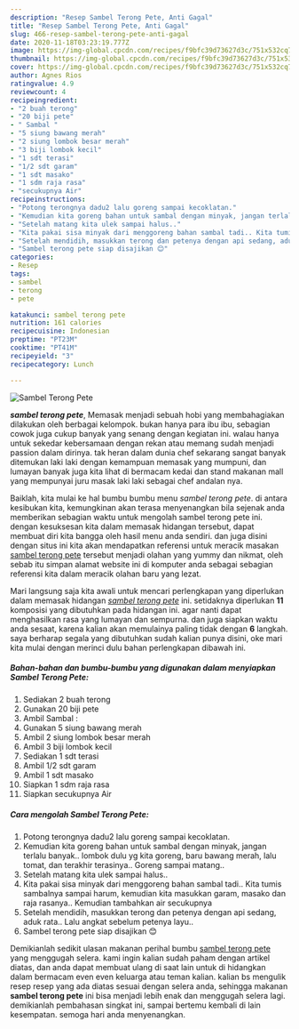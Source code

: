 ```yaml
---
description: "Resep Sambel Terong Pete, Anti Gagal"
title: "Resep Sambel Terong Pete, Anti Gagal"
slug: 466-resep-sambel-terong-pete-anti-gagal
date: 2020-11-18T03:23:19.777Z
image: https://img-global.cpcdn.com/recipes/f9bfc39d73627d3c/751x532cq70/sambel-terong-pete-foto-resep-utama.jpg
thumbnail: https://img-global.cpcdn.com/recipes/f9bfc39d73627d3c/751x532cq70/sambel-terong-pete-foto-resep-utama.jpg
cover: https://img-global.cpcdn.com/recipes/f9bfc39d73627d3c/751x532cq70/sambel-terong-pete-foto-resep-utama.jpg
author: Agnes Rios
ratingvalue: 4.9
reviewcount: 4
recipeingredient:
- "2 buah terong"
- "20 biji pete"
- " Sambal "
- "5 siung bawang merah"
- "2 siung lombok besar merah"
- "3 biji lombok kecil"
- "1 sdt terasi"
- "1/2 sdt garam"
- "1 sdt masako"
- "1 sdm raja rasa"
- "secukupnya Air"
recipeinstructions:
- "Potong terongnya dadu2 lalu goreng sampai kecoklatan."
- "Kemudian kita goreng bahan untuk sambal dengan minyak, jangan terlalu banyak.. lombok dulu yg kita goreng, baru bawang merah, lalu tomat, dan terakhir terasinya.. Goreng sampai matang.."
- "Setelah matang kita ulek sampai halus.."
- "Kita pakai sisa minyak dari menggoreng bahan sambal tadi.. Kita tumis sambalnya sampai harum, kemudian kita masukkan garam, masako dan raja rasanya.. Kemudian tambahkan air secukupnya"
- "Setelah mendidih, masukkan terong dan petenya dengan api sedang, aduk rata.. Lalu angkat sebelum petenya layu.."
- "Sambel terong pete siap disajikan 😊"
categories:
- Resep
tags:
- sambel
- terong
- pete

katakunci: sambel terong pete 
nutrition: 161 calories
recipecuisine: Indonesian
preptime: "PT23M"
cooktime: "PT41M"
recipeyield: "3"
recipecategory: Lunch

---
```



![Sambel Terong Pete](https://img-global.cpcdn.com/recipes/f9bfc39d73627d3c/751x532cq70/sambel-terong-pete-foto-resep-utama.jpg)

<b><i>sambel terong pete</i></b>, Memasak menjadi sebuah hobi yang membahagiakan dilakukan oleh berbagai kelompok. bukan hanya para ibu ibu, sebagian cowok juga cukup banyak yang senang dengan kegiatan ini. walau hanya untuk sekedar kebersamaan dengan rekan atau memang sudah menjadi passion dalam dirinya. tak heran dalam dunia chef sekarang sangat banyak ditemukan laki laki dengan kemampuan memasak yang mumpuni, dan lumayan banyak juga kita lihat di bermacam kedai dan stand makanan mall yang mempunyai juru masak laki laki sebagai chef andalan nya.



Baiklah, kita mulai ke hal bumbu bumbu menu <i>sambel terong pete</i>. di antara kesibukan kita, kemungkinan akan terasa menyenangkan bila sejenak anda memberikan sebagian waktu untuk mengolah sambel terong pete ini. dengan kesuksesan kita dalam memasak hidangan tersebut, dapat membuat diri kita bangga oleh hasil menu anda sendiri. dan juga disini dengan situs ini kita akan mendapatkan referensi untuk meracik masakan <u>sambel terong pete</u> tersebut menjadi olahan yang yummy dan nikmat, oleh sebab itu simpan alamat website ini di komputer anda sebagai sebagian referensi kita dalam meracik olahan baru yang lezat.


Mari langsung saja kita awali untuk mencari perlengkapan yang diperlukan dalam memasak hidangan <u><i>sambel terong pete</i></u> ini. setidaknya diperlukan <b>11</b> komposisi yang dibutuhkan pada hidangan ini. agar nanti dapat menghasilkan rasa yang lumayan dan sempurna. dan juga siapkan waktu anda sesaat, karena kalian akan memulainya paling tidak dengan <b>6</b> langkah. saya berharap segala yang dibutuhkan sudah kalian punya disini, oke mari kita mulai dengan merinci dulu bahan perlengkapan dibawah ini.

<!--inarticleads1-->

##### Bahan-bahan dan bumbu-bumbu yang digunakan dalam menyiapkan Sambel Terong Pete:

1. Sediakan 2 buah terong
1. Gunakan 20 biji pete
1. Ambil  Sambal :
1. Gunakan 5 siung bawang merah
1. Ambil 2 siung lombok besar merah
1. Ambil 3 biji lombok kecil
1. Sediakan 1 sdt terasi
1. Ambil 1/2 sdt garam
1. Ambil 1 sdt masako
1. Siapkan 1 sdm raja rasa
1. Siapkan secukupnya Air




<!--inarticleads2-->

##### Cara mengolah Sambel Terong Pete:

1. Potong terongnya dadu2 lalu goreng sampai kecoklatan.
1. Kemudian kita goreng bahan untuk sambal dengan minyak, jangan terlalu banyak.. lombok dulu yg kita goreng, baru bawang merah, lalu tomat, dan terakhir terasinya.. Goreng sampai matang..
1. Setelah matang kita ulek sampai halus..
1. Kita pakai sisa minyak dari menggoreng bahan sambal tadi.. Kita tumis sambalnya sampai harum, kemudian kita masukkan garam, masako dan raja rasanya.. Kemudian tambahkan air secukupnya
1. Setelah mendidih, masukkan terong dan petenya dengan api sedang, aduk rata.. Lalu angkat sebelum petenya layu..
1. Sambel terong pete siap disajikan 😊




Demikianlah sedikit ulasan makanan perihal bumbu <u>sambel terong pete</u> yang menggugah selera. kami ingin kalian sudah paham dengan artikel diatas, dan anda dapat membuat ulang di saat lain untuk di hidangkan dalam bermacam even even keluarga atau teman kalian. kalian bs mengulik resep resep yang ada diatas sesuai dengan selera anda, sehingga makanan <b>sambel terong pete</b> ini bisa menjadi lebih enak dan menggugah selera lagi. demikianlah pembahasan singkat ini, sampai bertemu kembali di lain kesempatan. semoga hari anda menyenangkan.
